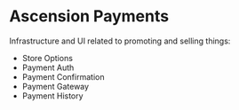 # Ascension Payments

Infrastructure and UI related to promoting and selling things:
- Store Options
- Payment Auth
- Payment Confirmation
- Payment Gateway
- Payment History
